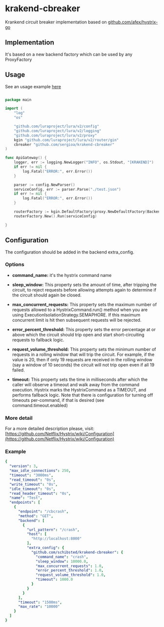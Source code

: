 # krakend-cbreaker

Krankend circuit breaker implementation based on [github.com/afex/hystrix-go](github.com/afex/hystrix-go)

## Implementation
It's based on a new backend factory which can be used by any ProxyFactory

## Usage
See an usage example [here](./proxy_integration_test.go)

```go

package main

import (
	"log"
	"os"

	"github.com/luraproject/lura/v2/config"
	"github.com/luraproject/lura/v2/logging"
	"github.com/luraproject/lura/v2/proxy"
	kgin "github.com/luraproject/lura/v2/router/gin"
	cbreaker "github.com/sergioa/krakend-cbreaker"
)

func ApiGateway() {
	logger, err := logging.NewLogger("INFO", os.Stdout, "[KRAKEND]")
	if err != nil {
		log.Fatal("ERROR:", err.Error())
	}

	parser := config.NewParser()
	serviceConfig, err := parser.Parse("./test.json")
	if err != nil {
		log.Fatal("ERROR:", err.Error())
	}

	routerFactory := kgin.DefaultFactory(proxy.NewDefaultFactory(BackendFactory(proxy.HTTPProxyFactory(http.DefaultClient)), logger), logger)
	routerFactory.New().Run(serviceConfig)

}
```

## Configuration
The configuration should be added in the backend extra_config.

### Options
- **command_name:** 
it's the hystrix command name

- **sleep_window:**
This property sets the amount of time, after tripping the circuit, to reject requests before allowing attempts again to determine if the circuit should again be closed.

- **max_concurrent_requests:**
This property sets the maximum number of requests allowed to a HystrixCommand.run() method when you are using ExecutionIsolationStrategy.SEMAPHORE.
If this maximum concurrent limit is hit then subsequent requests will be rejected.

- **error_percent_threshold:**
This property sets the error percentage at or above which the circuit should trip open and start short-circuiting requests to fallback logic.

- **request_volume_threshold:**
This property sets the minimum number of requests in a rolling window that will trip the circuit.
For example, if the value is 20, then if only 19 requests are received in the rolling window (say a window of 10 seconds) the circuit will not trip open even if all 19 failed.

- **timeout:**
This property sets the time in milliseconds after which the caller will observe a timeout and walk away from the command execution. Hystrix marks the HystrixCommand as a TIMEOUT, and performs fallback logic. Note that there is configuration for turning off timeouts per-command, if that is desired (see command.timeout.enabled)

### More detail
For a more detailed description please, visit: [https://github.com/Netflix/Hystrix/wiki/Configuration](https://github.com/Netflix/Hystrix/wiki/Configuration)

### Example
```yml
{
  "version": 3,
  "max_idle_connections": 250,
  "timeout": "3000ms",
  "read_timeout": "0s",
  "write_timeout": "0s",
  "idle_timeout": "0s",
  "read_header_timeout": "0s",
  "name": "Test",
  "endpoints": [
    {
      "endpoint": "/cbcrash",
      "method": "GET",
      "backend": [
        {
          "url_pattern": "/crash",
          "host": [
            "http://localhost:8000"
          ],
          "extra_config": {
            "github.com/schibsted/krakend-cbreaker": {
              "command_name": "crash",
              "sleep_window": 10000.0,
              "max_concurrent_requests": 1.0,
              "error_percent_threshold": 1.0,
              "request_volume_threshold": 1.0,
              "timeout": 1000.0
            }
          }
        }
      ],
      "timeout": "1500ms",
      "max_rate": "10000"
    }
  ]
}
```


